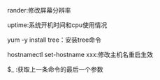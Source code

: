 rander:修改屏幕分辨率

uptime:系统开机时间和cpu使用情况

yum -y install tree：安装tree命令

hostnamectl set-hostname xxx:修改主机名重启生效

$_ :获取上一条命令的最后一个参数